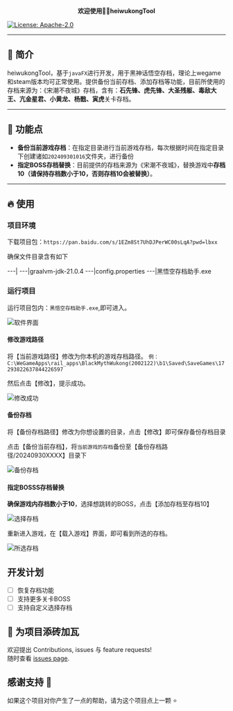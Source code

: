 <p align="center">
	<strong>欢迎使用👏🏻heiwukongTool</strong>
</p>
<a href="#" target="_blank">
    <img alt="License: Apache-2.0" src="https://img.shields.io/badge/License-Apache2.0-red.svg" />
</a>

----------

## 🌆 简介

heiwukongTool，基于`javaFX`进行开发，用于黑神话悟空存档，理论上wegame和steam版本均可正常使用。提供备份当前存档、添加存档等功能，目前所使用的存档来源为：《宋潮不夜城》存档，含有：**石先锋、虎先锋、大圣残躯、毒敌大王、亢金星君、小黄龙、杨戬、寅虎**关卡存档。

----------

## 🚀 功能点

- **备份当前游戏存档**：在指定目录进行当前游戏存档，每次根据时间在指定目录下创建诸如`202409301016`文件夹，进行备份
- **指定BOSS存档替换**：目前提供的存档来源为《宋潮不夜城》，替换游戏中**存档10（请保持存档数小于10，否则存档10会被替换）**。

----------

## 🔥 使用

### 项目环境

下载项目包：`https://pan.baidu.com/s/1EZm8St7UhDJPerWC00sLqA?pwd=lbxx`

确保文件目录含有如下

---|
---|graalvm-jdk-21.0.4
---|config.properties
---|黑悟空存档助手.exe

### 运行项目

运行项目包内：`黑悟空存档助手.exe`,即可进入。

![软件界面](https://raw.githubusercontent.com/labi-xiaoxin/img/main/20240930104223.png)

#### 修改游戏路径

将【当前游戏路径】修改为你本机的游戏存档路径。
`例：C:\WeGameApps\rail_apps\BlackMythWukong(2002122)\b1\Saved\SaveGames\17293822637844226597`

然后点击【修改】，提示成功。

![修改成功](https://raw.githubusercontent.com/labi-xiaoxin/img/main/20240930104549.png)

#### 备份存档

将【备份存档路径】修改为你想设置的目录，点击【修改】即可保存备份存档目录

点击【备份当前存档】，将`当前游戏的存档`备份至【备份存档路径/20240930XXXX】目录下

![备份存档](https://raw.githubusercontent.com/labi-xiaoxin/img/main/20240930104855.png)

#### 指定BOSSS存档替换

**确保游戏内存档数小于10**，选择想跳转的BOSS，点击【添加存档至存档10】

![选择存档](https://raw.githubusercontent.com/labi-xiaoxin/img/main/20240930105302.png)

重新进入游戏，在【载入游戏】界面，即可看到所选的存档。

![所选存档](https://raw.githubusercontent.com/labi-xiaoxin/img/main/20240930105359.png)


## 开发计划
- [ ] 恢复存档功能
- [ ] 支持更多关卡BOSS
- [ ] 支持自定义选择存档

## 🤝 为项目添砖加瓦

欢迎提出 Contributions, issues 与 feature requests!<br />
随时查看 [issues page](https://github.com/labi-xiaoxin/heiwukongTool/issues).


## 感谢支持 🙏

如果这个项目对你产生了一点的帮助，请为这个项目点上一颗 ⭐️
